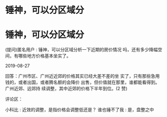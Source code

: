# 锤神，可以分区域分

# 锤神，可以分区域分

(提问)匿名用户 : 锤神，可以分区域分析一下近期的房价情况 吗，还有多少降幅空间，有哪些地方价格基本坐实了。

2019-08-27

回答：广州市区、广州近近郊的价格其实已经大差不差的坐 实了，只有那些急用钱的，或者出国，或者腾名额的会降价 出售，但价值就在那里，谁都能看得到。 广州近郊、远郊持 续调整，其中近郊的价格下半年到位。(2 赞)

评论区：

小科比 : 近效的调整，是指价格会调整低还是？ 谁也锤不了我 : 是，盘整之中